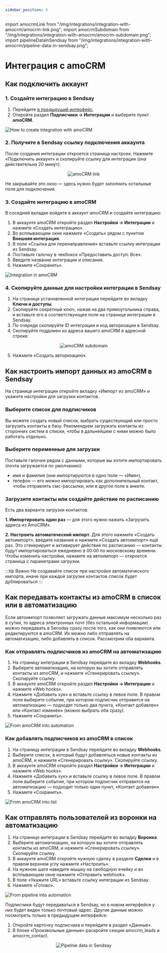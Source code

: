 ```yaml
---
sidebar_position: 4
---
```

import amocrmLink from "/img/integrations/integration-with-amocrm/amocrm-link.png";
import amocrmSubdomain from "/img/integrations/integration-with-amocrm/amocrm-subdomain.png";
import pipelineDataInSendsay from "/img/integrations/integration-with-amocrm/pipeline-data-in-sendsay.png";

# Интеграция с amoCRM

## Как подключить аккаунт
### 1. Создайте интеграцию в Sendsay
1. Перейдите [в предыдущий интерфейс](https://sendsay.ru/account/).
2. Откройте раздел **Подписчики → Интеграции** и выберите пункт **amoCRM**.

![How to create integration with amoCRM](/img/integrations\integration-with-amocrm/how-to-create-integration-with-amocrm.gif) <br/>

### 2. Получите в Sendsay ссылку подключения аккаунта
После создания интеграции откроется страница настроек. Нажмите «Подключить аккаунт» и скопируйте ссылку для интеграции (она действительна 20 минут):

<p align="center">
    <img src={amocrmLink} alt="amoCRM link" />
</p>

Не закрывайте это окно — здесь нужно будет заполнить остальные поля для подключения.

### 3. Создайте интеграцию в amoCRM
В соседней вкладке войдите в аккаунт amoCRM и создайте интеграцию:
1. В аккаунте amoCRM откройте раздел **Настройки → Интеграции** и нажмите «Создать интеграцию».
2. Во всплывающем окне нажмите «Создать» рядом с пунктом **Внешняя интеграция**.
3. В поле «Ссылка для перенаправления» вставьте ссылку интеграции из Sendsay.
4. Поставьте галочку в чекбоксе «Предоставить доступ: Все».
5. Введите название интеграции и описание.
6. Нажмите «Сохранить».

![Integration in amoCRM](/img/integrations\integration-with-amocrm/integration-in-amocrm.gif) <br/>

### 4. Скопируйте данные для настройки интеграции в Sendsay
1. На странице установленной интеграции перейдите во вкладку **Ключи и доступы**.
2. Скопируйте секретный ключ, нажав на два прямоугольника справа, и вставьте его в соответствующее поле на странице интеграции в Sendsay.
3. По очереди скопируйте ID интеграции и код авторизации в Sendsay.
4. Скопируйте поддомен из адреса вашего amoCRM в адресной строке:

<p align="center">
    <img src={amocrmSubdomain} alt="amoCRM subdomain" />
</p>

5. Нажмите «Создать авторизацию».

## Как настроить импорт данных из amoCRM в Sendsay
На странице интеграции откройте вкладку «Импорт из amoCRM» и укажите настройки для загрузки контактов.

### Выберите список для подписчиков
Вы можете создать новый список, выбрать существующий или просто загрузить контакты в базу. Рекомендуем загружать контакты из сторонних систем в списки, чтобы в дальнейшем с ними можно было работать отдельно.

### Выберите переменные для загрузки
Поставьте галочки рядом с данными, которые вы хотите импортировать (почта загружается по умолчанию):
- имя и фамилия (они импортируются в одно поле — «Имя»),
- телефон — его можно импортировать как дополнительный контакт, чтобы отправлять смс-рассылки, или в другое поле в анкете.

### Загрузите контакты или создайте действие по расписанию
Есть два варианта загрузки контактов:

**1. Импортировать один раз** — для этого нужно нажать «Загрузить адреса из AmoCRM».

**2. Настроить автоматический импорт.** Для этого нажмите «Создать автоимпорт», введите название и нажмите «Создать автоимпорт» ещё раз. Это сгенерирует и активирует действие по расписанию — контакты будут импортироваться ежедневно в 00:00 по московскому времени. Чтобы изменить настройки, нажмите на автоимпорт — откроется страница с параметрами загрузки.

:::tip Важно
Не создавайте список при настройке автоматического импорта, иначе при каждой загрузке контактов список будет дублироваться
:::

## Как передавать контакты из amoCRM в список или в автоматизацию
Если автоимпорт позволяет загружать данные максимум несколько раз в сутки, то адреса электронных почт (без остальной информации) можно передавать в Sensday сразу после того, как они появляются или редактируются в amoCRM. Их можно либо отправлять на автоматизацию, либо добавлять в список. Рассмотрим оба варианта.

### Как отправлять подписчиков из amoCRM на автоматизацию
1. На страницу интеграции в Sendsay перейдите во вкладку **Webhooks**.
2. Выберите автоматизацию, на которую вы хотите отправлять контакты из amoCRM, и нажмите «Сгенерировать ссылку». Скопируйте ссылку.
3. В аккаунте amoCRM откройте раздел **Настройки → Интеграции** и нажмите «Web hooks».
4. Нажмите «Добавить хук» и вставьте ссылку в левое поле. В правом поле выберите событие, при котором подписчик отправится на автоматизацию — подходят только два пункта, «Контакт добавлен» или «Контакт изменён» (можно выбрать оба сразу).
5. Нажмите «Сохранить».

![From amoCRM into automation](/img/integrations\integration-with-amocrm/from-amocrm-into-automation.gif) <br/>

### Как добавлять подписчиков из amoCRM в список
1. На страницу интеграции в Sendsay перейдите во вкладку **Webhooks**.
2. Выберите список, в который будут добавляться новые контакты из amoCRM, и нажмите «Сгенерировать ссылку». Скопируйте ссылку.
3. В аккаунте amoCRM откройте раздел **Настройки → Интеграции** и нажмите «Web hooks».
4. Нажмите «Добавить хук» и вставьте ссылку в левое поле. В правом поле выберите событие, при котором подписчик отправится на автоматизацию — подходит только один пункт, «Контакт добавлен».
5. Нажмите «Сохранить».

![From amoCRM into list](/img/integrations\integration-with-amocrm/from-amocrm-into-list.gif) <br/>

## Как отправлять пользователей из воронки на автоматизацию
1. На странице интеграции в Sendsay перейдите во вкладку **Воронка**.
2. Выберите автоматизацию, на которую вы хотите отправлять контакты из amoCRM, и нажмите «Сгенерировать ссылку». Скопируйте ссылку.
3. В аккаунте amoCRM откройте нужную сделку в разделе **Сделки** и в правом верхнем углу нажмите «Настроить».
4. На нужном шаге наведите мышку на свободную ячейку и во всплывающем окне нажмите «Отправить webhook».
5. В поле «Укажите URL» вставьте ссылку интеграции из Sendsay.
6. Нажмите «Готово».

![From pipeline into automation](/img/integrations/integration-with-amocrm/from-pipeline-into-automation.gif) <br/>

Подписчики будут передаваться в Sendsay, но в новом интерфейсе у них будет виден только почтовый адрес. Другие данные можно посмотреть только в предыдущем интерфейсе:
1. Откройте карточку подписчика и перейдите в раздел «Данные».
2. В блоке «Произвольные данные» раскройте секции amocrm_leads и amocrm_contact.

<p align="center">
    <img src={pipelineDataInSendsay} alt="Pipelnie data in Sendsay" />
</p>
